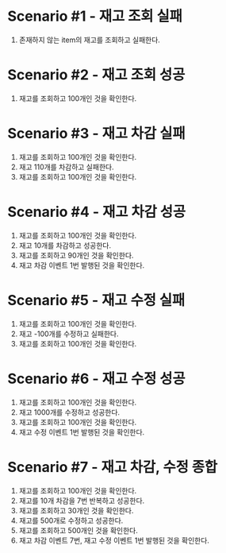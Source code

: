 # Scenario #1 - 재고 조회 실패
1. 존재하지 않는 item의 재고를 조회하고 실패한다.

# Scenario #2 - 재고 조회 성공
1. 재고를 조회하고 100개인 것을 확인한다.

# Scenario #3 - 재고 차감 실패
1. 재고를 조회하고 100개인 것을 확인한다.
2. 재고 110개를 차감하고 실패한다.
3. 재고를 조회하고 100개인 것을 확인한다.

# Scenario #4 - 재고 차감 성공
1. 재고를 조회하고 100개인 것을 확인한다.
2. 재고 10개를 차감하고 성공한다.
3. 재고를 조회하고 90개인 것을 확인한다.
4. 재고 차감 이벤트 1번 발행된 것을 확인한다.

# Scenario #5 - 재고 수정 실패
1. 재고를 조회하고 100개인 것을 확인한다.
2. 재고 -100개를 수정하고 실패한다.
3. 재고를 조회하고 100개인 것을 확인한다.

# Scenario #6 - 재고 수정 성공
1. 재고를 조회하고 100개인 것을 확인한다.
2. 재고 1000개를 수정하고 성공한다.
3. 재고를 조회하고 100개인 것을 확인한다.
4. 재고 수정 이벤트 1번 발행된 것을 확인한다.

# Scenario #7 - 재고 차감, 수정 종합
1. 재고를 조회하고 100개인 것을 확인한다.
2. 재고를 10개 차감을 7번 반복하고 성공한다.
3. 재고를 조회하고 30개인 것을 확인한다.
4. 재고를 500개로 수정하고 성공한다.
5. 재고를 조회하고 500개인 것을 확인한다.
6. 재고 차감 이벤트 7번, 재고 수정 이벤트 1번 발행된 것을 확인한다.